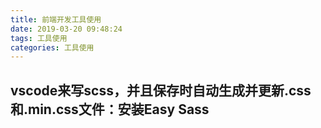 ```yaml
---
title: 前端开发工具使用
date: 2019-03-20 09:48:24
tags: 工具使用
categories: 工具使用
---
```

## vscode来写scss，并且保存时自动生成并更新.css和.min.css文件：安装Easy Sass
